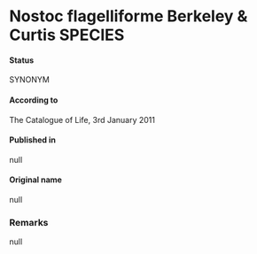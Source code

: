# Nostoc flagelliforme Berkeley & Curtis SPECIES

#### Status
SYNONYM

#### According to
The Catalogue of Life, 3rd January 2011

#### Published in
null

#### Original name
null

### Remarks
null